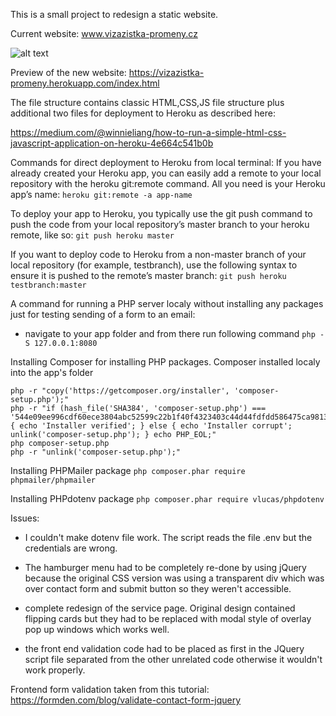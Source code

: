 This is a small project to redesign a static website.

Current website:
www.vizazistka-promeny.cz

![alt text](https://res.cloudinary.com/profile-avatar/image/upload/v1553168068/Beauty_Salon/vizazistka_old.png)


Preview of the new website:
https://vizazistka-promeny.herokuapp.com/index.html


The file structure contains classic HTML,CSS,JS file structure plus additional two files for deployment to Heroku as described here:

https://medium.com/@winnieliang/how-to-run-a-simple-html-css-javascript-application-on-heroku-4e664c541b0b

Commands for direct deployment to Heroku from local terminal:
If you have already created your Heroku app, you can easily add a remote to your local repository with the heroku git:remote command. All you need is your Heroku app’s name:
`heroku git:remote -a app-name`

To deploy your app to Heroku, you typically use the git push command to push the code from your local repository’s master branch to your heroku remote, like so:
`git push heroku master`

If you want to deploy code to Heroku from a non-master branch of your local repository (for example, testbranch), use the following syntax to ensure it is pushed to the remote’s master branch:
`git push heroku testbranch:master`


A command for running a PHP server localy without installing any packages just for testing sending of a form to an email:

- navigate to your app folder and from there run following command
`php -S 127.0.0.1:8080`

Installing Composer for installing PHP packages.
Composer installed localy into the app's folder
```
php -r "copy('https://getcomposer.org/installer', 'composer-setup.php');"
php -r "if (hash_file('SHA384', 'composer-setup.php') === '544e09ee996cdf60ece3804abc52599c22b1f40f4323403c44d44fdfdd586475ca9813a858088ffbc1f233e9b180f061') { echo 'Installer verified'; } else { echo 'Installer corrupt'; unlink('composer-setup.php'); } echo PHP_EOL;"
php composer-setup.php
php -r "unlink('composer-setup.php');" 
```

Installing PHPMailer package
`php composer.phar require phpmailer/phpmailer `

Installing PHPdotenv package
`php composer.phar require vlucas/phpdotenv`


Issues:

- I couldn't make dotenv file work. The script reads the file .env but the credentials are wrong. 

- The hamburger menu had to be completely re-done by using jQuery because the original CSS version was using a transparent div which was over contact form and submit button so they weren't accessible.

- complete redesign of the service page. Original design contained flipping cards but they had to be replaced with modal style of overlay pop up windows which works well.

- the front end validation code had to be placed as first in the JQuery script file separated from the other unrelated code otherwise it wouldn't work properly.

Frontend form validation taken from this tutorial:
https://formden.com/blog/validate-contact-form-jquery

